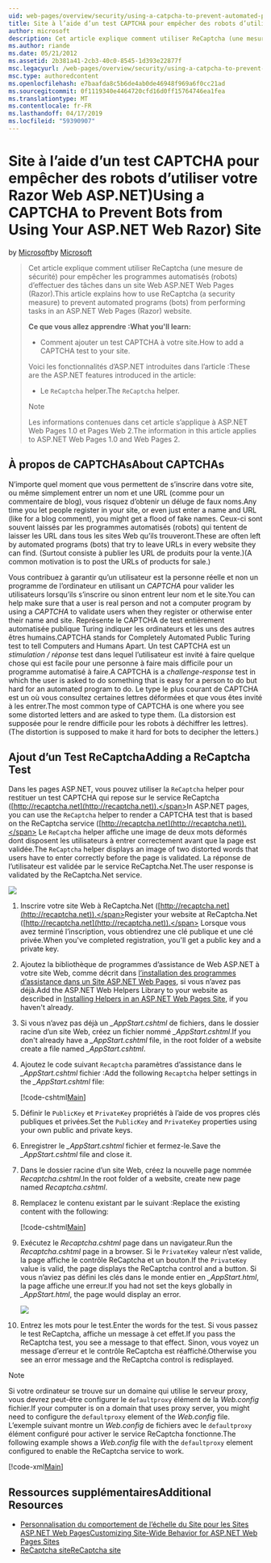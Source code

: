 ```yaml
---
uid: web-pages/overview/security/using-a-catpcha-to-prevent-automated-programs-bots-from-using-your-aspnet-web-site
title: Site à l’aide d’un test CAPTCHA pour empêcher des robots d’utiliser votre Razor Web ASP.NET) | Microsoft Docs
author: microsoft
description: Cet article explique comment utiliser ReCaptcha (une mesure de sécurité) pour empêcher les programmes automatisés (robots) d’effectuer des tâches dans un ASP.NET Web Pages (Razor) nous...
ms.author: riande
ms.date: 05/21/2012
ms.assetid: 2b381a41-2cb3-40c0-8545-1d393e22877f
msc.legacyurl: /web-pages/overview/security/using-a-catpcha-to-prevent-automated-programs-bots-from-using-your-aspnet-web-site
msc.type: authoredcontent
ms.openlocfilehash: e7baafda8c5b6de4ab0de46948f969a6f0cc21ad
ms.sourcegitcommit: 0f1119340e4464720cfd16d0ff15764746ea1fea
ms.translationtype: MT
ms.contentlocale: fr-FR
ms.lasthandoff: 04/17/2019
ms.locfileid: "59390907"
---
```

# <a name="using-a-captcha-to-prevent-bots-from-using-your-aspnet-web-razor-site"></a><span data-ttu-id="fea09-103">Site à l’aide d’un test CAPTCHA pour empêcher des robots d’utiliser votre Razor Web ASP.NET)</span><span class="sxs-lookup"><span data-stu-id="fea09-103">Using a CAPTCHA to Prevent Bots from Using Your ASP.NET Web Razor) Site</span></span>

<span data-ttu-id="fea09-104">by [Microsoft](https://github.com/microsoft)</span><span class="sxs-lookup"><span data-stu-id="fea09-104">by [Microsoft](https://github.com/microsoft)</span></span>

> <span data-ttu-id="fea09-105">Cet article explique comment utiliser ReCaptcha (une mesure de sécurité) pour empêcher les programmes automatisés (robots) d’effectuer des tâches dans un site Web ASP.NET Web Pages (Razor).</span><span class="sxs-lookup"><span data-stu-id="fea09-105">This article explains how to use ReCaptcha (a security measure) to prevent automated programs (bots) from performing tasks in an ASP.NET Web Pages (Razor) website.</span></span>
> 
> <span data-ttu-id="fea09-106">**Ce que vous allez apprendre :**</span><span class="sxs-lookup"><span data-stu-id="fea09-106">**What you'll learn:**</span></span> 
> 
> - <span data-ttu-id="fea09-107">Comment ajouter un test CAPTCHA à votre site.</span><span class="sxs-lookup"><span data-stu-id="fea09-107">How to add a CAPTCHA test to your site.</span></span>
> 
> <span data-ttu-id="fea09-108">Voici les fonctionnalités d’ASP.NET introduites dans l’article :</span><span class="sxs-lookup"><span data-stu-id="fea09-108">These are the ASP.NET features introduced in the article:</span></span>
> 
> - <span data-ttu-id="fea09-109">Le `ReCaptcha` helper.</span><span class="sxs-lookup"><span data-stu-id="fea09-109">The `ReCaptcha` helper.</span></span>
> 
> > [!NOTE]
> > <span data-ttu-id="fea09-110">Les informations contenues dans cet article s’applique à ASP.NET Web Pages 1.0 et Pages Web 2.</span><span class="sxs-lookup"><span data-stu-id="fea09-110">The information in this article applies to ASP.NET Web Pages 1.0 and Web Pages 2.</span></span>


## <a name="about-captchas"></a><span data-ttu-id="fea09-111">À propos de CAPTCHAs</span><span class="sxs-lookup"><span data-stu-id="fea09-111">About CAPTCHAs</span></span>

<span data-ttu-id="fea09-112">N’importe quel moment que vous permettent de s’inscrire dans votre site, ou même simplement entrer un nom et une URL (comme pour un commentaire de blog), vous risquez d’obtenir un déluge de faux noms.</span><span class="sxs-lookup"><span data-stu-id="fea09-112">Any time you let people register in your site, or even just enter a name and URL (like for a blog comment), you might get a flood of fake names.</span></span> <span data-ttu-id="fea09-113">Ceux-ci sont souvent laissés par les programmes automatisés (robots) qui tentent de laisser les URL dans tous les sites Web qu’ils trouveront.</span><span class="sxs-lookup"><span data-stu-id="fea09-113">These are often left by automated programs (bots) that try to leave URLs in every website they can find.</span></span> <span data-ttu-id="fea09-114">(Surtout consiste à publier les URL de produits pour la vente.)</span><span class="sxs-lookup"><span data-stu-id="fea09-114">(A common motivation is to post the URLs of products for sale.)</span></span>

<span data-ttu-id="fea09-115">Vous contribuez à garantir qu’un utilisateur est la personne réelle et non un programme de l’ordinateur en utilisant un *CAPTCHA* pour valider les utilisateurs lorsqu’ils s’inscrire ou sinon entrent leur nom et le site.</span><span class="sxs-lookup"><span data-stu-id="fea09-115">You can help make sure that a user is real person and not a computer program by using a *CAPTCHA* to validate users when they register or otherwise enter their name and site.</span></span> <span data-ttu-id="fea09-116">Représente le CAPTCHA de test entièrement automatisée publique Turing indiquer les ordinateurs et les uns des autres êtres humains.</span><span class="sxs-lookup"><span data-stu-id="fea09-116">CAPTCHA stands for Completely Automated Public Turing test to tell Computers and Humans Apart.</span></span> <span data-ttu-id="fea09-117">Un test CAPTCHA est un *stimulation / réponse* test dans lequel l’utilisateur est invité à faire quelque chose qui est facile pour une personne à faire mais difficile pour un programme automatisé à faire.</span><span class="sxs-lookup"><span data-stu-id="fea09-117">A CAPTCHA is a *challenge-response* test in which the user is asked to do something that is easy for a person to do but hard for an automated program to do.</span></span> <span data-ttu-id="fea09-118">Le type le plus courant de CAPTCHA est un où vous consultez certaines lettres déformées et que vous êtes invité à les entrer.</span><span class="sxs-lookup"><span data-stu-id="fea09-118">The most common type of CAPTCHA is one where you see some distorted letters and are asked to type them.</span></span> <span data-ttu-id="fea09-119">(La distorsion est supposée pour le rendre difficile pour les robots à déchiffrer les lettres).</span><span class="sxs-lookup"><span data-stu-id="fea09-119">(The distortion is supposed to make it hard for bots to decipher the letters.)</span></span>

## <a name="adding-a-recaptcha-test"></a><span data-ttu-id="fea09-120">Ajout d’un Test ReCaptcha</span><span class="sxs-lookup"><span data-stu-id="fea09-120">Adding a ReCaptcha Test</span></span>

<span data-ttu-id="fea09-121">Dans les pages ASP.NET, vous pouvez utiliser la `ReCaptcha` helper pour restituer un test CAPTCHA qui repose sur le service ReCaptcha ([http://recaptcha.net](http://recaptcha.net)).</span><span class="sxs-lookup"><span data-stu-id="fea09-121">In ASP.NET pages, you can use the `ReCaptcha` helper to render a CAPTCHA test that is based on the ReCaptcha service ([http://recaptcha.net](http://recaptcha.net)).</span></span> <span data-ttu-id="fea09-122">Le `ReCaptcha` helper affiche une image de deux mots déformés dont disposent les utilisateurs à entrer correctement avant que la page est validée.</span><span class="sxs-lookup"><span data-stu-id="fea09-122">The `ReCaptcha` helper displays an image of two distorted words that users have to enter correctly before the page is validated.</span></span> <span data-ttu-id="fea09-123">La réponse de l’utilisateur est validée par le service ReCaptcha.Net.</span><span class="sxs-lookup"><span data-stu-id="fea09-123">The user response is validated by the ReCaptcha.Net service.</span></span>

![](using-a-catpcha-to-prevent-automated-programs-bots-from-using-your-aspnet-web-site/_static/image1.jpg)

1. <span data-ttu-id="fea09-124">Inscrire votre site Web à ReCaptcha.Net ([http://recaptcha.net](http://recaptcha.net)).</span><span class="sxs-lookup"><span data-stu-id="fea09-124">Register your website at ReCaptcha.Net ([http://recaptcha.net](http://recaptcha.net)).</span></span> <span data-ttu-id="fea09-125">Lorsque vous avez terminé l’inscription, vous obtiendrez une clé publique et une clé privée.</span><span class="sxs-lookup"><span data-stu-id="fea09-125">When you've completed registration, you'll get a public key and a private key.</span></span>
2. <span data-ttu-id="fea09-126">Ajoutez la bibliothèque de programmes d’assistance de Web ASP.NET à votre site Web, comme décrit dans [l’installation des programmes d’assistance dans un Site ASP.NET Web Pages](https://go.microsoft.com/fwlink/?LinkId=252372), si vous n’avez pas déjà.</span><span class="sxs-lookup"><span data-stu-id="fea09-126">Add the ASP.NET Web Helpers Library to your website as described in [Installing Helpers in an ASP.NET Web Pages Site](https://go.microsoft.com/fwlink/?LinkId=252372), if you haven't already.</span></span>
3. <span data-ttu-id="fea09-127">Si vous n’avez pas déjà un  *\_AppStart.cshtml* de fichiers, dans le dossier racine d’un site Web, créez un fichier nommé  *\_AppStart.cshtml*.</span><span class="sxs-lookup"><span data-stu-id="fea09-127">If you don't already have a *\_AppStart.cshtml* file, in the root folder of a website create a file named *\_AppStart.cshtml*.</span></span>
4. <span data-ttu-id="fea09-128">Ajoutez le code suivant `Recaptcha` paramètres d’assistance dans le  *\_AppStart.cshtml* fichier :</span><span class="sxs-lookup"><span data-stu-id="fea09-128">Add the following `Recaptcha` helper settings in the *\_AppStart.cshtml* file:</span></span> 

    [!code-cshtml[Main](using-a-catpcha-to-prevent-automated-programs-bots-from-using-your-aspnet-web-site/samples/sample1.cshtml?highlight=6-7)]
5. <span data-ttu-id="fea09-129">Définir le `PublicKey` et `PrivateKey` propriétés à l’aide de vos propres clés publiques et privées.</span><span class="sxs-lookup"><span data-stu-id="fea09-129">Set the `PublicKey` and `PrivateKey` properties using your own public and private keys.</span></span>
6. <span data-ttu-id="fea09-130">Enregistrer le  *\_AppStart.cshtml* fichier et fermez-le.</span><span class="sxs-lookup"><span data-stu-id="fea09-130">Save the *\_AppStart.cshtml* file and close it.</span></span>
7. <span data-ttu-id="fea09-131">Dans le dossier racine d’un site Web, créez la nouvelle page nommée *Recaptcha.cshtml*.</span><span class="sxs-lookup"><span data-stu-id="fea09-131">In the root folder of a website, create new page named *Recaptcha.cshtml*.</span></span>
8. <span data-ttu-id="fea09-132">Remplacez le contenu existant par le suivant :</span><span class="sxs-lookup"><span data-stu-id="fea09-132">Replace the existing content with the following:</span></span> 

    [!code-cshtml[Main](using-a-catpcha-to-prevent-automated-programs-bots-from-using-your-aspnet-web-site/samples/sample2.cshtml)]
9. <span data-ttu-id="fea09-133">Exécutez le *Recaptcha.cshtml* page dans un navigateur.</span><span class="sxs-lookup"><span data-stu-id="fea09-133">Run the *Recaptcha.cshtml* page in a browser.</span></span> <span data-ttu-id="fea09-134">Si le `PrivateKey` valeur n’est valide, la page affiche le contrôle ReCaptcha et un bouton.</span><span class="sxs-lookup"><span data-stu-id="fea09-134">If the `PrivateKey` value is valid, the page displays the ReCaptcha control and a button.</span></span> <span data-ttu-id="fea09-135">Si vous n’aviez pas défini les clés dans le monde entier en  *\_AppStart.html*, la page affiche une erreur.</span><span class="sxs-lookup"><span data-stu-id="fea09-135">If you had not set the keys globally in *\_AppStart.html*, the page would display an error.</span></span> 

    ![](using-a-catpcha-to-prevent-automated-programs-bots-from-using-your-aspnet-web-site/_static/image1.png)
10. <span data-ttu-id="fea09-136">Entrez les mots pour le test.</span><span class="sxs-lookup"><span data-stu-id="fea09-136">Enter the words for the test.</span></span> <span data-ttu-id="fea09-137">Si vous passez le test ReCaptcha, affiche un message à cet effet.</span><span class="sxs-lookup"><span data-stu-id="fea09-137">If you pass the ReCaptcha test, you see a message to that effect.</span></span> <span data-ttu-id="fea09-138">Sinon, vous voyez un message d’erreur et le contrôle ReCaptcha est réaffiché.</span><span class="sxs-lookup"><span data-stu-id="fea09-138">Otherwise you see an error message and the ReCaptcha control is redisplayed.</span></span>

> [!NOTE]
> <span data-ttu-id="fea09-139">Si votre ordinateur se trouve sur un domaine qui utilise le serveur proxy, vous devrez peut-être configurer le `defaultproxy` élément de la *Web.config* fichier.</span><span class="sxs-lookup"><span data-stu-id="fea09-139">If your computer is on a domain that uses proxy server, you might need to configure the `defaultproxy` element of the *Web.config* file.</span></span> <span data-ttu-id="fea09-140">L’exemple suivant montre un *Web.config* de fichiers avec le `defaultproxy` élément configuré pour activer le service ReCaptcha fonctionne.</span><span class="sxs-lookup"><span data-stu-id="fea09-140">The following example shows a *Web.config* file with the `defaultproxy` element configured to enable the ReCaptcha service to work.</span></span>
> 
> [!code-xml[Main](using-a-catpcha-to-prevent-automated-programs-bots-from-using-your-aspnet-web-site/samples/sample3.xml)]


<a id="Additional_Resources"></a>
## <a name="additional-resources"></a><span data-ttu-id="fea09-141">Ressources supplémentaires</span><span class="sxs-lookup"><span data-stu-id="fea09-141">Additional Resources</span></span>


- [<span data-ttu-id="fea09-142">Personnalisation du comportement de l’échelle du Site pour les Sites ASP.NET Web Pages</span><span class="sxs-lookup"><span data-stu-id="fea09-142">Customizing Site-Wide Behavior for ASP.NET Web Pages Sites</span></span>](https://go.microsoft.com/fwlink/?LinkId=202906)
- [<span data-ttu-id="fea09-143">ReCaptcha site</span><span class="sxs-lookup"><span data-stu-id="fea09-143">ReCaptcha site</span></span>](https://www.google.com/recaptcha)
